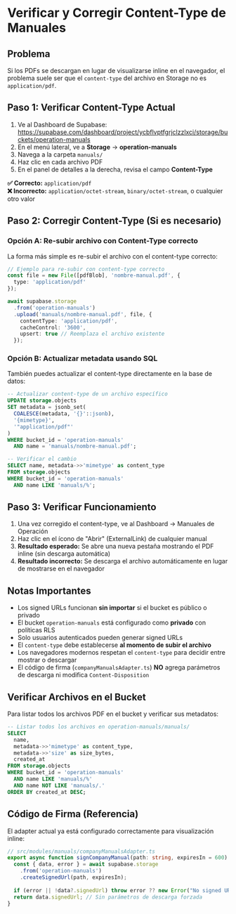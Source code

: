 # Verificar y Corregir Content-Type de Manuales

## Problema
Si los PDFs se descargan en lugar de visualizarse inline en el navegador, el problema suele ser que el `content-type` del archivo en Storage no es `application/pdf`.

## Paso 1: Verificar Content-Type Actual

1. Ve al Dashboard de Supabase: https://supabase.com/dashboard/project/ycbflvptfgrjclzzlxci/storage/buckets/operation-manuals
2. En el menú lateral, ve a **Storage** → **operation-manuals**
3. Navega a la carpeta `manuals/`
4. Haz clic en cada archivo PDF
5. En el panel de detalles a la derecha, revisa el campo **Content-Type**

**✅ Correcto:** `application/pdf`  
**❌ Incorrecto:** `application/octet-stream`, `binary/octet-stream`, o cualquier otro valor

## Paso 2: Corregir Content-Type (Si es necesario)

### Opción A: Re-subir archivo con Content-Type correcto

La forma más simple es re-subir el archivo con el content-type correcto:

```typescript
// Ejemplo para re-subir con content-type correcto
const file = new File([pdfBlob], 'nombre-manual.pdf', { 
  type: 'application/pdf' 
});

await supabase.storage
  .from('operation-manuals')
  .upload('manuals/nombre-manual.pdf', file, {
    contentType: 'application/pdf',
    cacheControl: '3600',
    upsert: true // Reemplaza el archivo existente
  });
```

### Opción B: Actualizar metadata usando SQL

También puedes actualizar el content-type directamente en la base de datos:

```sql
-- Actualizar content-type de un archivo específico
UPDATE storage.objects
SET metadata = jsonb_set(
  COALESCE(metadata, '{}'::jsonb),
  '{mimetype}',
  '"application/pdf"'
)
WHERE bucket_id = 'operation-manuals'
  AND name = 'manuals/nombre-manual.pdf';

-- Verificar el cambio
SELECT name, metadata->>'mimetype' as content_type
FROM storage.objects
WHERE bucket_id = 'operation-manuals'
  AND name LIKE 'manuals/%';
```

## Paso 3: Verificar Funcionamiento

1. Una vez corregido el content-type, ve al Dashboard → Manuales de Operación
2. Haz clic en el ícono de "Abrir" (ExternalLink) de cualquier manual
3. **Resultado esperado:** Se abre una nueva pestaña mostrando el PDF inline (sin descarga automática)
4. **Resultado incorrecto:** Se descarga el archivo automáticamente en lugar de mostrarse en el navegador

## Notas Importantes

- Los signed URLs funcionan **sin importar** si el bucket es público o privado
- El bucket `operation-manuals` está configurado como **privado** con políticas RLS
- Solo usuarios autenticados pueden generar signed URLs
- El `content-type` debe establecerse **al momento de subir el archivo**
- Los navegadores modernos respetan el `content-type` para decidir entre mostrar o descargar
- El código de firma (`companyManualsAdapter.ts`) **NO** agrega parámetros de descarga ni modifica `Content-Disposition`

## Verificar Archivos en el Bucket

Para listar todos los archivos PDF en el bucket y verificar sus metadatos:

```sql
-- Listar todos los archivos en operation-manuals/manuals/
SELECT 
  name,
  metadata->>'mimetype' as content_type,
  metadata->>'size' as size_bytes,
  created_at
FROM storage.objects
WHERE bucket_id = 'operation-manuals'
  AND name LIKE 'manuals/%'
  AND name NOT LIKE 'manuals/.'
ORDER BY created_at DESC;
```

## Código de Firma (Referencia)

El adapter actual ya está configurado correctamente para visualización inline:

```typescript
// src/modules/manuals/companyManualsAdapter.ts
export async function signCompanyManual(path: string, expiresIn = 600): Promise<string> {
  const { data, error } = await supabase.storage
    .from('operation-manuals')
    .createSignedUrl(path, expiresIn);
  
  if (error || !data?.signedUrl) throw error ?? new Error("No signed URL");
  return data.signedUrl; // Sin parámetros de descarga forzada
}
```
